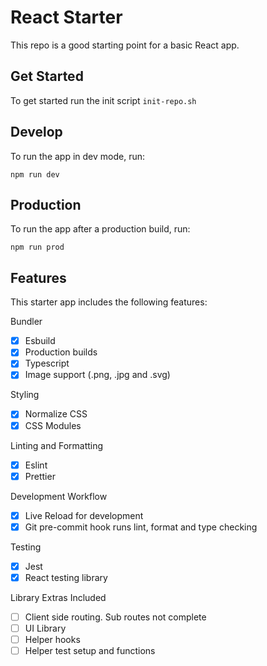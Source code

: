# React Starter

This repo is a good starting point for a basic React app.

## Get Started

To get started run the init script `init-repo.sh`

## Develop

To run the app in dev mode, run:

```
npm run dev
```

## Production

To run the app after a production build, run:

```
npm run prod
```

## Features

This starter app includes the following features:

Bundler

- [x] Esbuild
- [x] Production builds
- [x] Typescript
- [x] Image support (.png, .jpg and .svg)

Styling

- [x] Normalize CSS
- [x] CSS Modules

Linting and Formatting

- [x] Eslint
- [x] Prettier

Development Workflow

- [x] Live Reload for development
- [x] Git pre-commit hook runs lint, format and type checking

Testing

- [x] Jest
- [x] React testing library

Library Extras Included

- [ ] Client side routing. Sub routes not complete
- [ ] UI Library
- [ ] Helper hooks
- [ ] Helper test setup and functions
